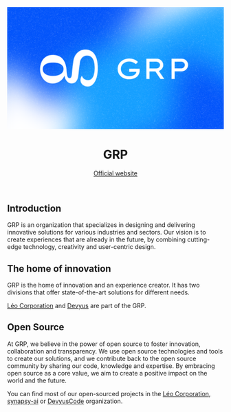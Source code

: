 <picture>
      <img alt="The banner of GRP." src="https://github.com/peyronnet-group/.github/raw/main/profile/banner.png">
    </picture>
<br>

<h1 align="center">GRP</h1>
<p align="center"><a href="https://peyronnet.group">Official website</a></p>
<br>

## Introduction

GRP is an organization that specializes in designing and delivering innovative solutions for various industries and sectors. Our vision is to create experiences that are already in the future, by combining cutting-edge technology, creativity and user-centric design.

## The home of innovation

GRP is the home of innovation and an experience creator. It has two divisions that offer state-of-the-art solutions for different needs.

[Léo Corporation](https://leocorporation.dev) and [Devyus](https://dev.peyronnet.group) are part of the GRP.

## Open Source

At GRP, we believe in the power of open source to foster innovation, collaboration and transparency. We use open source technologies and tools to create our solutions, and we contribute back to the open source community by sharing our code, knowledge and expertise. By embracing open source as a core value, we aim to create a positive impact on the world and the future.

You can find most of our open-sourced projects in the [Léo Corporation](https://github.com/Leo-Corporation/), [synapsy-ai](https://github.com/synapsy-ai) or [DevyusCode](https://github.com/DevyusCode/) organization.
